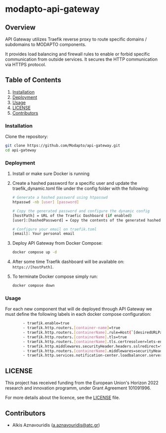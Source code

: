 # modapto-api-gateway

## Overview

API Gateway utilizes Traefik reverse proxy to route specific domains / subdomains to MODAPTO components.

It provides load balancing and firewall rules to enable or forbid specific communication from outside services. It secures the HTTP communication via HTTPS protocol.

## Table of Contents

1. [Installation](#installation)
2. [Deployment](#deployment)
3. [Usage](#usage)
4. [LICENSE](#license)
5. [Contributors](#contributors)

### Installation

Clone the repository:

```sh
git clone https://github.com/Modapto/api-gateway.git
cd api-gateway
```

### Deployment

1. Install or make sure Docker is running

2. Create a hashed password for a specific user and update the traefik_dynamic.toml file under the config folder with the following:

     ```sh
    # Generate a hashed password using htpasswd
    htpasswd -nb [user] [password]

    # Copy the generated password and configure the dynamic config
    [hostPath] = URL of the Traefic Dashboard (if enabled)
    [user]:[hashedPassword] = Copy the contents of the generated hashed value

    # Configure your email on traefik.toml
    [email]: Your personal email

   ```

3. Deploy API Gateway from Docker Compose:

    ```sh
    docker compose up -d
   ```

4. After some time Traefik dashboard will be available on: `https://[hostPath]`.

5. To terminate Docker compose simply run:

    ```sh
    docker compose down
    ```

### Usage

For each new component that will de deployed through API Gateway we must define the following labels in each docker compose configuration:

```sh
        - traefik.enable=true
        - traefik.http.routers.[container-name]=true
        - traefik.http.routers.[containerName].rule=Host(`[desiredURLPath]`)
        - traefik.http.routers.[containerName].tls=true
        - traefik.http.routers.[containerName].tls.certresolver=lets-encrypt
        - traefik.http.middlewares.securityHeader.headers.sslredirect=true
        - traefik.http.routers.[containerName].middlewares=securityHeader
        - traefik.http.services.notification-center.loadbalancer.server.port=[containerPort]
```

## LICENSE

This project has received funding from the European Union's Horizon 2022 research and innovation programm, under Grant Agreement 101091996.

For more details about the licence, see the [LICENSE](LICENSE) file.

## Contributors

- Alkis Aznavouridis (<a.aznavouridis@atc.gr>)
